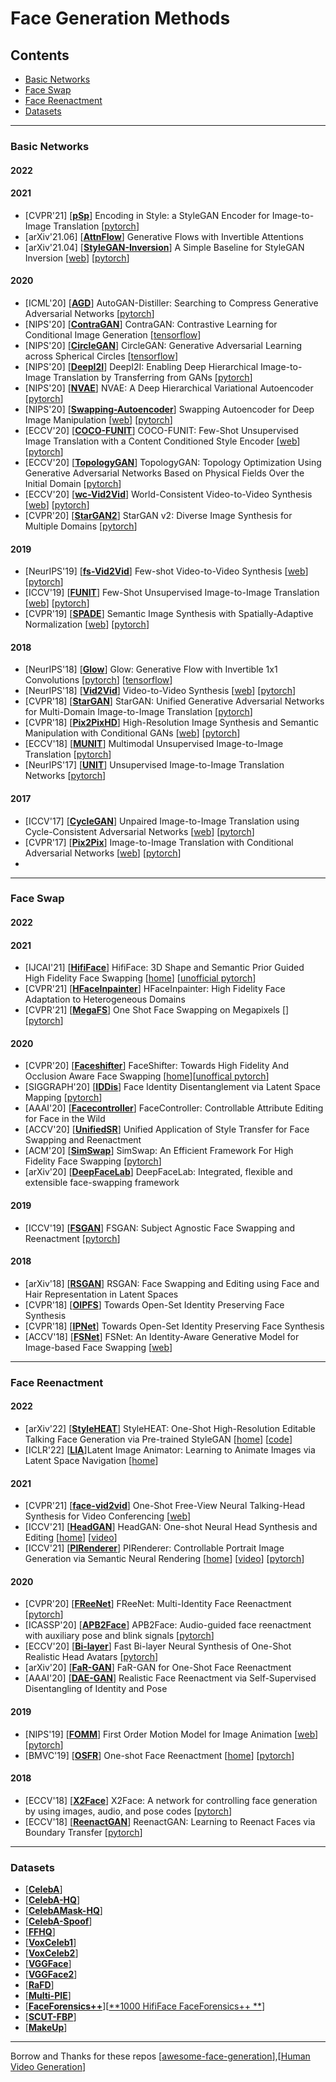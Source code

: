 # Face Generation Methods

## Contents
- [Basic Networks](#Basic-Networks)
- [Face Swap](#Face-Swap)
- [Face Reenactment](#Faace-Reenactment)
- [Datasets](#Datasets)

---
### Basic Networks
#### 2022

#### 2021
- [CVPR'21] [[**pSp**](https://openaccess.thecvf.com/content/CVPR2021/papers/Richardson_Encoding_in_Style_A_StyleGAN_Encoder_for_Image-to-Image_Translation_CVPR_2021_paper.pdf)] Encoding in Style: a StyleGAN Encoder for Image-to-Image Translation [[pytorch](https://github.com/eladrich/pixel2style2pixel)]
- [arXiv'21.06] [[**AttnFlow**](https://arxiv.org/pdf/2106.03959.pdf)] Generative Flows with Invertible Attentions
- [arXiv'21.04] [[**StyleGAN-Inversion**](https://arxiv.org/pdf/2104.07661.pdf)] A Simple Baseline for StyleGAN Inversion [[web](https://wty-ustc.github.io/inversion/)] [[pytorch](https://github.com/bes-dev/MobileStyleGAN.pytorch)]
#### 2020 
- [ICML'20] [[**AGD**](https://arxiv.org/pdf/2006.08198.pdf)] AutoGAN-Distiller: Searching to Compress Generative Adversarial Networks [[pytorch](https://github.com/VITA-Group/AGD)]
- [NIPS'20] [[**ContraGAN**](https://proceedings.neurips.cc//paper/2020/file/f490c742cd8318b8ee6dca10af2a163f-Paper.pdf)] ContraGAN: Contrastive Learning for Conditional Image Generation  [[tensorflow](https://github.com/POSTECH-CVLab/PyTorch-StudioGAN)]
- [NIPS'20] [[**CircleGAN**](https://papers.nips.cc/paper/2020/file/f14bc21be7eaeed046fed206a492e652-Paper.pdf)] CircleGAN: Generative Adversarial Learning across Spherical Circles  [[tensorflow](https://github.com/POSTECH-CVLab/circlegan)]
- [NIPS'20] [[**DeepI2I**](https://proceedings.neurips.cc/paper/2020/file/88855547570f7ff053fff7c54e5148cc-Paper.pdf)] DeepI2I: Enabling Deep Hierarchical Image-to-Image Translation by Transferring from GANs  [[pytorch](https://github.com/yaxingwang/DeepI2I)]
- [NIPS'20] [[**NVAE**](https://proceedings.neurips.cc/paper/2020/file/e3b21256183cf7c2c7a66be163579d37-Paper.pdf)] NVAE: A Deep Hierarchical Variational Autoencoder  [[pytorch](https://github.com/NVlabs/NVAE)]
- [NIPS'20] [[**Swapping-Autoencoder**](https://proceedings.neurips.cc/paper/2020/file/50905d7b2216bfeccb5b41016357176b-Paper.pdf)] Swapping Autoencoder for Deep Image Manipulation  [[web](https://taesung.me/SwappingAutoencoder/)] [[pytorch](https://github.com/taesungp/swapping-autoencoder-pytorch)]
- [ECCV'20] [[**COCO-FUNIT**](https://nvlabs.github.io/COCO-FUNIT/paper.pdf)] COCO-FUNIT: Few-Shot Unsupervised Image Translation with a Content Conditioned Style Encoder  [[web](https://nvlabs.github.io/COCO-FUNIT/)] [[pytorch](https://github.com/NVlabs/imaginaire/blob/master/projects/coco_funit/README.md)]
- [ECCV'20] [[**TopologyGAN**](http://www.ecva.net/papers/eccv_2020/papers_ECCV/papers/123480120.pdf)] TopologyGAN: Topology Optimization Using Generative Adversarial Networks Based on Physical Fields Over the Initial Domain  [[pytorch](https://github.com/basiralab/topoGAN)]
- [ECCV'20] [[**wc-Vid2Vid**](https://www.ecva.net/papers/eccv_2020/papers_ECCV/papers/123530358.pdf)] World-Consistent Video-to-Video Synthesis  [[web](https://nvlabs.github.io/wc-vid2vid/)] [[pytorch](https://github.com/NVlabs/imaginaire/blob/master/projects/wc_vid2vid/README.md)]
- [CVPR'20] [[**StarGAN2**](https://openaccess.thecvf.com/content_CVPR_2020/papers/Choi_StarGAN_v2_Diverse_Image_Synthesis_for_Multiple_Domains_CVPR_2020_paper.pdf)] StarGAN v2: Diverse Image Synthesis for Multiple Domains  [[pytorch](https://github.com/clovaai/stargan-v2)]

#### 2019
- [NeurIPS'19] [[**fs-Vid2Vid**](https://openreview.net/pdf?id=rkluKVrl8H)] Few-shot Video-to-Video Synthesis  [[web](https://nvlabs.github.io/few-shot-vid2vid/)] [[pytorch](https://github.com/NVlabs/few-shot-vid2vid)]
- [ICCV'19] [[**FUNIT**](https://openaccess.thecvf.com/content_ICCV_2019/papers/Liu_Few-Shot_Unsupervised_Image-to-Image_Translation_ICCV_2019_paper.pdf)] Few-Shot Unsupervised Image-to-Image Translation  [[web](https://nvlabs.github.io/FUNIT/)] [[pytorch](https://github.com/NVlabs/FUNIT)]
- [CVPR'19] [[**SPADE**](https://openaccess.thecvf.com/content_CVPR_2019/papers/Park_Semantic_Image_Synthesis_With_Spatially-Adaptive_Normalization_CVPR_2019_paper.pdf)] Semantic Image Synthesis with Spatially-Adaptive Normalization  [[web](https://nvlabs.github.io/SPADE/)] [[pytorch](https://github.com/nvlabs/spade/)]
#### 2018
- [NeurIPS'18] [[**Glow**](https://papers.nips.cc/paper/2018/file/d139db6a236200b21cc7f752979132d0-Paper.pdf)] Glow: Generative Flow with Invertible 1x1 Convolutions  [[pytorch](https://github.com/chaiyujin/glow-pytorch)] [[tensorflow](https://github.com/openai/glow)]
- [NeurIPS'18] [[**Vid2Vid**](https://papers.nips.cc/paper/2018/file/d86ea612dec96096c5e0fcc8dd42ab6d-Paper.pdf)] Video-to-Video Synthesis  [[web](https://tcwang0509.github.io/vid2vid/)] [[pytorch](https://github.com/NVIDIA/vid2vid)]
- [CVPR'18] [[**StarGAN**](https://openaccess.thecvf.com/content_cvpr_2018/papers/Choi_StarGAN_Unified_Generative_CVPR_2018_paper.pdf)] StarGAN: Unified Generative Adversarial Networks for Multi-Domain Image-to-Image Translation  [[pytorch](https://github.com/yunjey/stargan)]
- [CVPR'18] [[**Pix2PixHD**](https://openaccess.thecvf.com/content_cvpr_2018/papers/Wang_High-Resolution_Image_Synthesis_CVPR_2018_paper.pdf)] High-Resolution Image Synthesis and Semantic Manipulation with Conditional GANs  [[web](https://tcwang0509.github.io/pix2pixHD/)] [[pytorch](https://github.com/NVIDIA/pix2pixHD)]
- [ECCV'18] [[**MUNIT**](https://openaccess.thecvf.com/content_ECCV_2018/papers/Xun_Huang_Multimodal_Unsupervised_Image-to-image_ECCV_2018_paper.pdf)] Multimodal Unsupervised Image-to-Image Translation  [[pytorch](https://github.com/NVlabs/MUNIT)]
- [NeurIPS'17] [[**UNIT**](https://papers.nips.cc/paper/2017/file/dc6a6489640ca02b0d42dabeb8e46bb7-Paper.pdf)] Unsupervised Image-to-Image Translation Networks  [[pytorch](https://github.com/mingyuliutw/UNIT)]
#### 2017
- [ICCV'17] [[**CycleGAN**](https://openaccess.thecvf.com/content_ICCV_2017/papers/Zhu_Unpaired_Image-To-Image_Translation_ICCV_2017_paper.pdf)] Unpaired Image-to-Image Translation using Cycle-Consistent Adversarial Networks  [[web](https://junyanz.github.io/CycleGAN/)] [[pytorch](https://github.com/junyanz/pytorch-CycleGAN-and-pix2pix)]
- [CVPR'17] [[**Pix2Pix**](https://openaccess.thecvf.com/content_cvpr_2017/papers/Isola_Image-To-Image_Translation_With_CVPR_2017_paper.pdf)] Image-to-Image Translation with Conditional Adversarial Networks  [[web](https://phillipi.github.io/pix2pix/)] [[pytorch](https://github.com/junyanz/pytorch-CycleGAN-and-pix2pix)]
- 
---
### Face Swap
#### 2022 

#### 2021
- [IJCAI'21] [[**HifiFace**](https://arxiv.org/pdf/2106.09965.pdf)] HifiFace: 3D Shape and Semantic Prior Guided High Fidelity Face Swapping  [[home](https://johann.wang/HifiFace/)] [[unofficial pytorch](https://github.com/mindslab-ai/hififace)]
- [CVPR'21] [[**HFaceInpainter**](https://openaccess.thecvf.com/content/CVPR2021/papers/Li_FaceInpainter_High_Fidelity_Face_Adaptation_to_Heterogeneous_Domains_CVPR_2021_paper.pdf)] HFaceInpainter: High Fidelity Face Adaptation to Heterogeneous Domains 
- [CVPR'21] [[**MegaFS**](https://openaccess.thecvf.com/content/CVPR2021/papers/Zhu_One_Shot_Face_Swapping_on_Megapixels_CVPR_2021_paper.pdf)] One Shot Face Swapping on Megapixels [] [[pytorch](https://github.com/zyainfal/One-Shot-Face-Swapping-on-Megapixels)]

#### 2020
- [CVPR'20] [[**Faceshifter**](https://arxiv.org/pdf/1912.13457.pdf)] FaceShifter: Towards High Fidelity And Occlusion Aware Face Swapping  [[home](https://lingzhili.com/FaceShifterPage/)][[unoffical pytorch](https://github.com/mindslab-ai/faceshifter)]
- [SIGGRAPH'20] [[**IDDis**](https://arxiv.org/pdf/2005.07728.pdf)] Face Identity Disentanglement via Latent Space Mapping  [[pytorch](https://github.com/YotamNitzan/ID-disentanglement)]
- [AAAI'20] [[**Facecontroller**](https://arxiv.org/pdf/2102.11464.pdf)] FaceController: Controllable Attribute Editing for Face in the Wild 
- [ACCV'20] [[**UnifiedSR**](https://openaccess.thecvf.com/content/ACCV2020/papers/Le_Minh_Ngo_Unified_Application_of_Style_Transfer_for_Face_Swapping_and_Reenactment_ACCV_2020_paper.pdf)] Unified Application of Style Transfer for Face Swapping and Reenactment 
- [ACM'20] [[**SimSwap**](https://dl.acm.org/doi/pdf/10.1145/3394171.3413630)] SimSwap: An Efficient Framework For High Fidelity Face Swapping  [[pytorch](https://github.com/neuralchen/SimSwap)]
- [arXiv'20] [[**DeepFaceLab**](https://arxiv.org/pdf/2005.05535.pdf)] DeepFaceLab: Integrated, flexible and extensible face-swapping framework 

#### 2019
- [ICCV'19] [[**FSGAN**](https://openaccess.thecvf.com/content_ICCV_2019/papers/Nirkin_FSGAN_Subject_Agnostic_Face_Swapping_and_Reenactment_ICCV_2019_paper.pdf)] FSGAN: Subject Agnostic Face Swapping and Reenactment  [[pytorch](https://github.com/YuvalNirkin/fsgan)]

#### 2018
- [arXiv'18] [[**RSGAN**](https://arxiv.org/pdf/1804.03447.pdf)] RSGAN: Face Swapping and Editing using Face and Hair Representation in Latent Spaces 
- [CVPR'18] [[**OIPFS**](https://openaccess.thecvf.com/content_cvpr_2018/papers/Bao_Towards_Open-Set_Identity_CVPR_2018_paper.pdf)] Towards Open-Set Identity Preserving Face Synthesis 
- [CVPR'18] [[**IPNet**](https://openaccess.thecvf.com/content_cvpr_2018/papers/Bao_Towards_Open-Set_Identity_CVPR_2018_paper.pdf)] Towards Open-Set Identity Preserving Face Synthesis 
- [ACCV'18] [[**FSNet**](https://arxiv.org/pdf/1811.12666.pdf)] FSNet: An Identity-Aware Generative Model for Image-based Face Swapping  [[web](https://tatsy.github.io/projects/fsnet/)]


---
### Face Reenactment
#### 2022
- [arXiv'22] [[**StyleHEAT**](https://arxiv.org/pdf/2203.04036.pdf)] StyleHEAT: One-Shot High-Resolution Editable Talking Face
Generation via Pre-trained StyleGAN [[home](https://feiiyin.github.io/StyleHEAT/)] [[code](https://github.com/FeiiYin/StyleHEAT/)]
- [ICLR'22] [[**LIA**](https://openreview.net/pdf?id=7r6kDq0mK_)]Latent Image Animator: Learning to Animate Images via Latent Space Navigation [[home](https://wyhsirius.github.io/LIA-project/)] 


#### 2021
- [CVPR'21] [[**face-vid2vid**](https://nvlabs.github.io/face-vid2vid/main.pdf)] One-Shot Free-View Neural Talking-Head Synthesis for Video Conferencing  [[web](https://nvlabs.github.io/face-vid2vid/)]
- [ICCV'21] [[**HeadGAN**](https://arxiv.org/pdf/2012.08261.pdf)] HeadGAN: One-shot Neural Head Synthesis and Editing [[home](https://michaildoukas.github.io/HeadGAN/)] [[video](https://www.youtube.com/watch?v=Xo9IW3cMGTg)]
- [ICCV'21] [[**PIRenderer**](https://openaccess.thecvf.com/content/ICCV2021/papers/Ren_PIRenderer_Controllable_Portrait_Image_Generation_via_Semantic_Neural_Rendering_ICCV_2021_paper.pdf)] PIRenderer: Controllable Portrait Image Generation via Semantic Neural
Rendering [[home](https://renyurui.github.io/PIRender_web/)] [[video](https://www.youtube.com/watch?v=gDhcRcPI1JU)] [[pytorch](https://github.com/RenYurui/PIRender)]

#### 2020
- [CVPR'20] [[**FReeNet**](https://openaccess.thecvf.com/content_CVPR_2020/papers/Zhang_FReeNet_Multi-Identity_Face_Reenactment_CVPR_2020_paper.pdf)] FReeNet: Multi-Identity Face Reenactment  [[pytorch](https://github.com/zhangzjn/FReeNet)]
- [ICASSP'20] [[**APB2Face**](https://ieeexplore.ieee.org/stamp/stamp.jsp?tp=&arnumber=9052977&tag=1)] APB2Face: Audio-guided face reenactment with auxiliary pose and blink signals  [[pytorch](https://github.com/zhangzjn/APB2Face)]
- [ECCV'20] [[**Bi-layer**](https://www.ecva.net/papers/eccv_2020/papers_ECCV/papers/123570511.pdf)] Fast Bi-layer Neural Synthesis of One-Shot Realistic Head Avatars  [[pytorch](https://github.com/saic-violet/bilayer-model)]
- [arXiv'20] [[**FaR-GAN**](https://arxiv.org/pdf/2005.06402.pdf)] FaR-GAN for One-Shot Face Reenactment 
- [AAAI'20] [[**DAE-GAN**](https://ojs.aaai.org/index.php/AAAI/article/view/6970/6824)] Realistic Face Reenactment via Self-Supervised Disentangling of Identity and Pose 


#### 2019 
- [NIPS'19] [[**FOMM**](https://proceedings.neurips.cc/paper/2019/file/31c0b36aef265d9221af80872ceb62f9-Paper.pdf)] First Order Motion Model for Image Animation  [[web](https://aliaksandrsiarohin.github.io/first-order-model-website/)] [[pytorch](https://github.com/AliaksandrSiarohin/first-order-model)]
- [BMVC'19] [[**OSFR**](https://arxiv.org/pdf/1908.03251.pdf)] One-shot Face Reenactment  [[home](https://wywu.github.io/projects/ReenactGAN/OneShotReenact.html)] [[pytorch](https://github.com/bj80heyue/One_Shot_Face_Reenactment)]


#### 2018
- [ECCV'18] [[**X2Face**](https://openaccess.thecvf.com/content_ECCV_2018/papers/Olivia_Wiles_X2Face_A_network_ECCV_2018_paper.pdf)] X2Face: A network for controlling face generation by using images, audio, and pose codes  [[pytorch](https://github.com/oawiles/X2Face)]
- [ECCV'18] [[**ReenactGAN**](https://openaccess.thecvf.com/content_ECCV_2018/papers/Wayne_Wu_Learning_to_Reenact_ECCV_2018_paper.pdf)] ReenactGAN: Learning to Reenact Faces via Boundary Transfer  [[pytorch](https://github.com/wywu/ReenactGAN)]


---
### Datasets
- [[**CelebA**](https://mmlab.ie.cuhk.edu.hk/projects/CelebA.html)]
- [[**CelebA-HQ**](https://github.com/tkarras/progressive_growing_of_gans)]
- [[**CelebAMask-HQ**](https://github.com/switchablenorms/CelebAMask-HQ)]
- [[**CelebA-Spoof**](https://github.com/Davidzhangyuanhan/CelebA-Spoof)]
- [[**FFHQ**](https://github.com/NVlabs/ffhq-dataset)]
- [[**VoxCeleb1**](https://www.robots.ox.ac.uk/~vgg/data/voxceleb/vox1.html)]
- [[**VoxCeleb2**](https://www.robots.ox.ac.uk/~vgg/data/voxceleb/vox2.html)]
- [[**VGGFace**](https://www.robots.ox.ac.uk/~vgg/data/vgg_face/)]
- [[**VGGFace2**](https://github.com/ox-vgg/vgg_face2)]
- [[**RaFD**](http://www.socsci.ru.nl:8180/RaFD2/RaFD)]
- [[**Multi-PIE**](https://www.cs.cmu.edu/afs/cs/project/PIE/MultiPie/Multi-Pie/Home.html)]
- [[**FaceForensics++**](https://github.com/ondyari/FaceForensics)][[**1000 HifiFace FaceForensics++ **](https://johann.wang/HifiFace/)]
- [[**SCUT-FBP**](https://link.zhihu.com/?target=https%3A//github.com/HCIILAB/SCUT-FBP5500-Database-Release)]
- [[**MakeUp**](http://www.antitza.com/makeup-datasets.html)]


---
Borrow and Thanks for these repos [[awesome-face-generation](https://github.com/zhangzjn/awesome-face-generation)],[[Human Video Generation](https://github.com/yule-li/Human-Video-Generation)]
